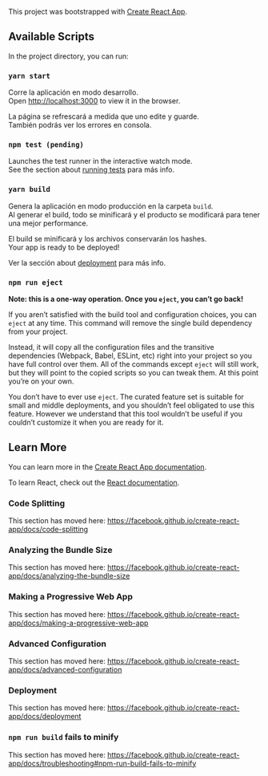 This project was bootstrapped with [Create React App](https://github.com/facebook/create-react-app).

## Available Scripts

In the project directory, you can run:

### `yarn start`

Corre la aplicación en modo desarrollo.<br>
Open [http://localhost:3000](http://localhost:3000) to view it in the browser.

La página se refrescará a medida que uno edite y guarde.<br>
También podrás ver los errores en consola.

### `npm test (pending)`

Launches the test runner in the interactive watch mode.<br>
See the section about [running tests](https://facebook.github.io/create-react-app/docs/running-tests) para más info.

### `yarn build`

Genera la aplicación en modo producción en la carpeta `build`.<br>
Al generar el build, todo se minificará y el producto se modificará para tener una mejor performance.

El build se minificará y los archivos conservarán los hashes.<br>
Your app is ready to be deployed!

Ver la sección about [deployment](https://facebook.github.io/create-react-app/docs/deployment) para más info.

### `npm run eject`

**Note: this is a one-way operation. Once you `eject`, you can’t go back!**

If you aren’t satisfied with the build tool and configuration choices, you can `eject` at any time. This command will remove the single build dependency from your project.

Instead, it will copy all the configuration files and the transitive dependencies (Webpack, Babel, ESLint, etc) right into your project so you have full control over them. All of the commands except `eject` will still work, but they will point to the copied scripts so you can tweak them. At this point you’re on your own.

You don’t have to ever use `eject`. The curated feature set is suitable for small and middle deployments, and you shouldn’t feel obligated to use this feature. However we understand that this tool wouldn’t be useful if you couldn’t customize it when you are ready for it.

## Learn More

You can learn more in the [Create React App documentation](https://facebook.github.io/create-react-app/docs/getting-started).

To learn React, check out the [React documentation](https://reactjs.org/).

### Code Splitting

This section has moved here: https://facebook.github.io/create-react-app/docs/code-splitting

### Analyzing the Bundle Size

This section has moved here: https://facebook.github.io/create-react-app/docs/analyzing-the-bundle-size

### Making a Progressive Web App

This section has moved here: https://facebook.github.io/create-react-app/docs/making-a-progressive-web-app

### Advanced Configuration

This section has moved here: https://facebook.github.io/create-react-app/docs/advanced-configuration

### Deployment

This section has moved here: https://facebook.github.io/create-react-app/docs/deployment

### `npm run build` fails to minify

This section has moved here: https://facebook.github.io/create-react-app/docs/troubleshooting#npm-run-build-fails-to-minify
